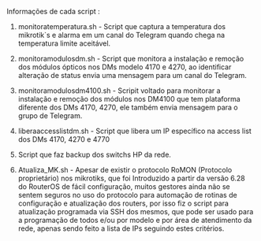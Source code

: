 Informações de cada script :

1. monitoratemperatura.sh - Script que captura a temperatura dos mikrotik`s e alarma em um canal do Telegram quando chega na temperatura limite aceitável.

2. monitoramodulosdm.sh - Script que monitora a instalação e remoção dos módulos ópticos nos DMs modelo 4170 e 4270, ao identificar alteração de status envia uma mensagem para um canal do Telegram.

3. monitoramodulosdm4100.sh - Scripit voltado para monitorar a instalação e remoção dos módulos nos DM4100 que tem plataforma diferente dos DMs 4170, 4270, ele também envia mensagem para o grupo de Telegram.

4. liberaaccesslistdm.sh - Script que libera um IP específico na access list dos DMs 4170, 4270 e 4770

5. Script que faz backup dos switchs HP da rede.

6. Atualiza_MK.sh - Apesar de existir o protocolo RoMON (Protocolo proprietário) nos mikrotiks, que foi Introduzido a partir da versão 6.28 do RouterOS de fácil configuração, muitos gestores ainda não se sentem seguros no uso do protocolo para automação de rotinas de configuração e atualização dos routers, por isso fiz o script para atualização programada via SSH dos mesmos, que pode ser usado para a programação de todos e/ou por modelo e por área de atendimento da rede, apenas sendo feito a lista de IPs seguindo estes critérios.
